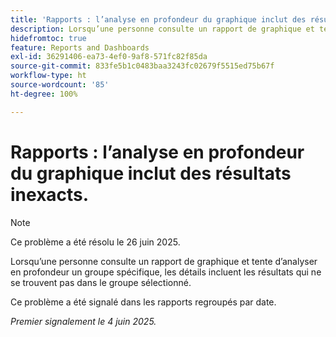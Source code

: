 ```yaml
---
title: 'Rapports : l’analyse en profondeur du graphique inclut des résultats inexacts.'
description: Lorsqu’une personne consulte un rapport de graphique et tente d’analyser en profondeur un groupe spécifique, les détails incluent les résultats qui ne se trouvent pas dans le groupe sélectionné.
hidefromtoc: true
feature: Reports and Dashboards
exl-id: 36291406-ea73-4ef0-9af8-571fc82f85da
source-git-commit: 833fe5b1c0483baa3243fc02679f5515ed75b67f
workflow-type: ht
source-wordcount: '85'
ht-degree: 100%

---
```


# Rapports : l’analyse en profondeur du graphique inclut des résultats inexacts.

>[!NOTE]
>
>Ce problème a été résolu le 26 juin 2025.

Lorsqu’une personne consulte un rapport de graphique et tente d’analyser en profondeur un groupe spécifique, les détails incluent les résultats qui ne se trouvent pas dans le groupe sélectionné.

Ce problème a été signalé dans les rapports regroupés par date.

_Premier signalement le 4 juin 2025._
